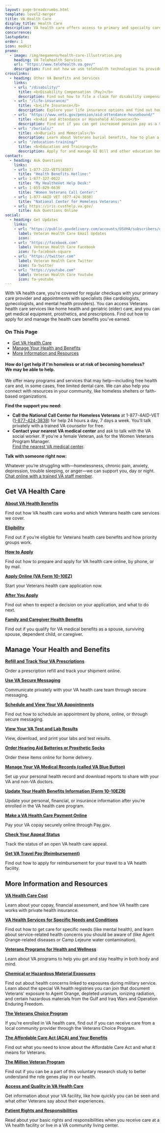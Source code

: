 ```yaml
---
layout: page-breadcrumbs.html
template: level2-merger
title: VA Health Care
display_title: Health Care
description: VA health care offers access to primary and specialty care, including home health, geriatric (elder), women's health, and mental health care. Find out how to apply for and manage the Veterans health care benefits you've earned.
concurrence:
lastupdate:
order: 1
icon: medkit
promo:
  - image: /img/megamenu/health-care-illustration.png
    heading: VA Telehealth Services
    url: "https://www.telehealth.va.gov/"
    description: Find out how we use telehealth technologies to provide specialty care and health monitoring to Veterans at their local VA clinic or in their own home.
crosslinks:
  - heading: Other VA Benefits and Services
    links:
    - url: "/disability/"
      title: <b>Disability Compensation (Pay)</b>
      description: Find out how to file a claim for disability compensation and manage your disability benefits.
    - url: "/life-insurance/"
      title: <b>Life Insurance</b>
      description: Explore your life insurance options and find out how to apply as a Servicemember, Veteran, or family member.
    - url: "https://www.vets.gov/pension/aid-attendance-housebound/"
      title: <b>Aid and Attendance or Household Allowance</b>
      description: Find out if you can get increased pension pay as a Veteran or surviving spouse who has disabilities.
    - url: "/burials/"
      title: <b>Burials and Memorials</b>
      description: Learn about Veterans burial benefits, how to plan a burial service, and how to get compensation as a survivor.
    - url: "/education-training/"
      title: <b>Education and Training</b>
      description: Apply for and manage GI Bill and other education benefits to help pay for college and training programs.
contact:
  - heading: Ask Questions
    links:
    - url: 1-877-222-VETS(8387)
      title: "Health Benefits Hotline:"
    - url: 1-877-327-0022
      title: "My HealtheVet Help Desk:"
    - url: 1-855-829-6636
      title: "Women Veterans Call Center:"
    - url: 1-877-4AID VET (877-424-3838)
      title: "National Center for Homeless Veterans:"
    - url: https://iris.custhelp.va.gov/
      title: Ask Questions Online
social:
  - heading: Get Updates
    links:
    - url: "https://public.govdelivery.com/accounts/USVHA/subscribers/qualify?category_id=USVHA_C4&email=dwdw%40gmail.com&commit.x=36&commit.y=11"
      label: Veteran Health Care Email Updates
      icon:
    - url: "https://facebook.com"
      label: Veteran Health Care Facebook
      icon: fa-facebook-square
    - url: "https://twitter.com"
      label: Veteran Health Care Twitter
      icon: fa-twitter
    - url: "https://youtube.com"
      label: Veteran Health Care Youtube
      icon: fa-youtube
---
```


<p class="va-introtext">
With VA health care, you’re covered for regular checkups with your primary care provider and appointments with specialists (like cardiologists, gynecologists, and mental health providers). You can access Veterans health care services like home health and geriatric (elder) care, and you can get medical equipment, prosthetics, and prescriptions. Find out how to apply for and manage the health care benefits you've earned.
</p>

<h3>On This Page</h3>

<ul>
  <li><a href="#get">Get VA Health Care</a></li>
  <li><a href="#manage">Manage Your Health and Benefits</a></li>
  <li><a href="#more">More Information and Resources</a></li>
</ul>

<div class="usa-alert usa-alert-warning">
  <div class="usa-alert-body">
    <h4 class="usa-alert-title">How do I get help if I'm homeless or at risk of becoming homeless?<br><a id="crisis-expander-link">We may be able to help</a>.</h4>
    <div id="crisis-expander-content" class="expander-content expander-content-closed">
      <div class="expander-content-inner usa-alert-text">

We offer many programs and services that may help—including free health care and, in some cases, free limited dental care. We can also help you connect with resources in your community, like homeless shelters or faith-based organizations.
  
**Find the support you need:**

- **Call the National Call Center for Homeless Veterans** at 1-877-4AID-VET (<a href="tel:+18774243838">1-877-424-3838</a>) for help 24 hours a day, 7 days a week. You’ll talk privately with a trained VA counselor for free.
- **Contact your nearest VA medical center** and ask to talk with the VA social worker. If you're a female Veteran, ask for the Women Veterans Program Manager. <br>
[Find the nearest VA medical center](/facilities/).

**Talk with someone right now:**
 
Whatever you’re struggling with—homelessness, chronic pain, anxiety, depression, trouble sleeping, or anger—we can support you, day or night.<br>
[Chat online with a trained VA staff member](https://www.veteranscrisisline.net/ChatTermsOfService.aspx?account=Homeless%20Veterans%20Chat").

   </div>
  </div>
 </div>
</div>

<script type="text/javascript">
  // Toggle the expandable crisis info
  document.getElementById('crisis-expander-link')
    .addEventListener('click', function () {
      document.getElementById('crisis-expander-content').classList.toggle('expander-content-closed');
    });
</script>

<section class='usa-grid'>
  <div class="va-h-ruled--stars"></div>
</section>

<section id="get" class="merger-majorlinks">

  <h2>Get VA Health Care</h2>

  <div class="link">
    <a href="#"><b>About VA Health Benefits</b></a>
    <p>Find out how VA health care works and which Veterans health care services we cover.</p>
  </div>

  <div class="link">
    <a href="#"><b>Eligibility</b></a>
    <p>Find out if you’re eligible for Veterans health care benefits and how priority groups work.
  </div>

  <div class="link">
    <a href="#"><b>How to Apply</b></a>
    <p>Find out how to prepare and apply for VA health care online, by phone, or by mail.</p>
  </div>

  <div class="link">
    <a href="#"><b>Apply Online (VA Form 10-10EZ)</b></a>
    <p>Start your Veterans health care application now.</p>
  </div>

  <div class="link">
    <a href="#"><b>After You Apply</b></a>
    <p>Find out when to expect a decision on your application, and what to do next.</p>
  </div>

  <div class="link">
    <a href="#"><b>Family and Caregiver Health Benefits</b></a>
    <p>Find out if you qualify for VA medical benefits as a spouse, surviving spouse, dependent child, or caregiver.</p>
  </div>

</section>

<section class='usa-grid'>
  <div class="va-h-ruled--stars"></div>
</section>

<section id="manage" class="merger-majorlinks">

  <h2>Manage Your Health and Benefits</h2>

  <div class="https://www.myhealth.va.gov/mhv-portal-web/web/myhealthevet/managing-your-prescription-refills">
    <a href="#"><b>Refill and Track Your VA Prescriptions</b></a>
    <p>Order a prescription refill and track your shipment online.</p>
    </div>

  <div class="https://www.myhealth.va.gov/mhv-portal-web/web/myhealthevet/secure-messaging-spotlight">
    <a href="#"><b>Use VA Secure Messaging</b></a>
    <p>Communicate privately with your VA health care team through secure messaging.</p>
  </div>

  <div class="https://www.myhealth.va.gov/mhv-portal-web/web/myhealthevet/keeping-up-with-all-your-va-appointments">
    <a href="#"><b>Schedule and View Your VA Appointments</b></a>
    <p>Find out how to schedule an appointment by phone, online, or through secure messaging.</p>
  </div>

  <div class="https://www.myhealth.va.gov/mhv-portal-web/web/myhealthevet/labs-tests">
    <a href="#"><b>View Your VA Test and Lab Results</b></a>
    <p>View, download, and print your labs and test results.</p>
  </div>

  <div class="https://www.ebenefits.va.gov/ebenefits/about/feature?feature=hearing-aid-batteries-and-prosthetic-socks">
    <a href="#"><b>Order Hearing Aid Batteries or Prosthetic Socks</b></a>
    <p>Order these items online for home delivery.</p>
  </div>

  <div class="https://www.myhealth.va.gov/mhv-portal-web/web/myhealthevet/download-your-own-va-medical-records">
    <a href="#"><b>Manage Your VA Medical Records (called VA Blue Button)</b></a>
    <p>Set up your personal health record and download reports to share with your VA and non-VA doctors.</p>
  </div>

  <div class="https://www.va.gov/vaforms/medical/pdf/vha-10-10ezr-fill.pdf">
    <a href="#"><b>Update Your Health Benefits Information (Form 10-10EZR)</b></a>
    <p>Update your personal, financial, or insurance information after you’re enrolled in the VA health care program.</p>
  </div>

 <div class="https://www.pay.gov/public/form/start/25987221">
    <a href="#"><b>Make a VA Health Care Payment Online</b></a>
    <p>Pay your VA copay securely online through Pay.gov.</p>
  </div>

 <div class="https://www.ebenefits.va.gov/ebenefits/about/feature?feature=compensation-claim-appeal-status">
    <a href="#"><b>Check Your Appeal Status</b></a>
    <p>Track the status of an open VA health care appeal.</p>
  </div>

<div class="https://www.va.gov/HEALTHBENEFITS/vtp/Beneficiary_Travel.asp">
    <a href="#"><b>Get VA Travel Pay (Reimbursement)</b></a>
    <p>Find out how to apply for reimbursement for your travel to a VA health facility.</p>
  </div>

</section>

<section class='usa-grid'>
  <div class="va-h-ruled--stars"></div>
</section>

<section id="more" class="merger-majorlinks">

  <h2>More Information and Resources</h2>

  <div class="https://www.va.gov/healthbenefits/cost/index.asp/">
    <a href="#"><b>VA Health Care Cost</b></a>
    <p>Learn about your copay, financial assessment, and how VA health care works with private health insurance.</p>
  </div>

  <div class="https://www.vets.gov/health-care/health-conditions/">
    <a href="#"><b>VA Health Services for Specific Needs and Conditions</b></a>
    <p>Find out how to get care for specific needs (like mental health), and learn about service-related health concerns you should be aware of (like Agent Orange-related diseases or Camp Lejeune water contamination).</p>
  </div>

  <div class="https://www.va.gov/health/programs/index.asp">
    <a href="#"><b>Veterans Programs for Health and Wellness</b></a>
  <p>Learn about VA programs to help you get and stay healthy in both body and mind.</p>
  </div>

  <div class="https://www.vets.gov/health-care/health-conditions/exposure-to-hazardous-materials/">
    <a href="#"><b>Chemical or Hazardous Material Exposures</b></a>
    <p>Find out about health concerns linked to exposures during military service. Learn about the special VA health registries you can join that document Veterans' exposure to Agent Orange, depleted uranium, ionizing radiation, and certain hazardous materials from the Gulf and Iraq Wars and Operation Enduring Freedom.</p>
  </div>

<div class="https://www.va.gov/COMMUNITYCARE/programs/veterans/VCP/index.asp">
    <a href="#"><b>The Veterans Choice Program</b></a>
    <p>If you're enrolled in VA health care, find out if you can receive care from a local community provider through the Veterans Choice Program.</p>
  </div>

<div class="https://www.vets.gov/health-care/affordable-care-act/">
    <a href="#"><b>The Affordable Care Act (ACA) and Your Benefits</b></a>
    <p>Find out what you need to know about the Affordable Care Act and what it means for Veterans.
  </div>

  <div class="https://www.research.va.gov/mvp/">
    <a href="#"><b>The Million Veteran Program</b></a>
    <p>Find out if you can be a part of this voluntary research study to better understand the role genes play in our health.
  </div>

  <div class="https://www.accesstocare.va.gov/">
    <a href="#"><b>Access and Quality in VA Health Care</b></a>
    <p>Get information about your VA facility, like how quickly you can be seen and what other Veterans say about their experiences.</p>
  </div>

  <div class="https://www.va.gov/health/rights/patientrights.asp">
    <a href="#"><b>Patient Rights and Responsibilities</b></a>
    <p>Read about your basic rights and responsibilities when you receive care at a VA health facility or live in a VA community living center.</p>
  </div>


</section>
